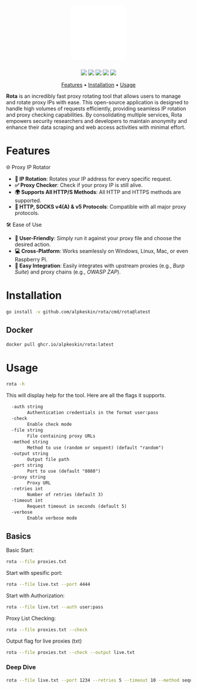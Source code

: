 <h1 align="center">
  <img src="static/rota.svg" alt="rota" width="150px">
  <br>
</h1>

<p align="center">
<a href="https://opensource.org/licenses/Apache-2.0"><img src="https://img.shields.io/badge/License-Apache%202.0-blue.svg"></a>
<a href="https://golang.org"><img src="https://img.shields.io/badge/made%20with-Go-brightgreen"></a>
<a href="https://goreportcard.com/badge/github.com/alpkeskin/rota"><img src="https://goreportcard.com/badge/github.com/alpkeskin/rota"></a>
<a href="https://github.com/alpkeskin/rota/releases"><img src="https://img.shields.io/github/release/alpkeskin/rota"></a>
<a href="#"><img src="https://img.shields.io/badge/platform-osx%2Flinux%2Fwindows-green"></a>
</p>

<p align="center">
  <a href="#features">Features</a> •
  <a href="#installation">Installation</a> •
  <a href="#usage">Usage</a>
</p>

**Rota** is an incredibly fast proxy rotating tool that allows users to manage and rotate proxy IPs with ease. This open-source application is designed to handle high volumes of requests efficiently, providing seamless IP rotation and proxy checking capabilities. By consolidating multiple services, Rota empowers security researchers and developers to maintain anonymity and enhance their data scraping and web access activities with minimal effort.



# Features

🌐 Proxy IP Rotator
- **🚀 IP Rotation**: Rotates your IP address for every specific request.
- **✅ Proxy Checker**: Check if your proxy IP is still alive.
- **🌍 Supports All HTTP/S Methods**: All HTTP and HTTPS methods are supported.
- **🔄 HTTP, SOCKS v4(A) & v5 Protocols**: Compatible with all major proxy protocols.


🛠️ Ease of Use
- **📂 User-Friendly**: Simply run it against your proxy file and choose the desired action.
- **💻 Cross-Platform**: Works seamlessly on Windows, Linux, Mac, or even Raspberry Pi.
- **🔗 Easy Integration**: Easily integrates with upstream proxies (e.g., *Burp Suite*) and proxy chains (e.g., *OWASP ZAP*).


# Installation

```sh
go install -v github.com/alpkeskin/rota/cmd/rota@latest
```

## Docker

```sh
docker pull ghcr.io/alpkeskin/rota:latest
```

# Usage
```sh
rota -h
```
This will display help for the tool. Here are all the flags it supports.

```
  -auth string
    	Authentication credentials in the format user:pass
  -check
    	Enable check mode
  -file string
    	File containing proxy URLs
  -method string
    	Method to use (random or sequent) (default "random")
  -output string
    	Output file path
  -port string
    	Port to use (default "8080")
  -proxy string
    	Proxy URL
  -retries int
    	Number of retries (default 3)
  -timeout int
    	Request timeout in seconds (default 5)
  -verbose
    	Enable verbose mode
```

## Basics

Basic Start:
```sh
rota --file proxies.txt
```

Start with spesific port:
```sh
rota --file live.txt --port 4444
```

Start with Authorization:
```sh
rota --file live.txt --auth user:pass
```

Proxy List Checking:
```sh
rota --file proxies.txt --check
```

Output flag for live proxies (txt)
```sh
rota --file proxies.txt --check --output live.txt
```

### Deep Dive

```sh
rota --file live.txt --port 1234 --retries 5 --timeout 10 --method sequent --auth user:pass --verbose
```